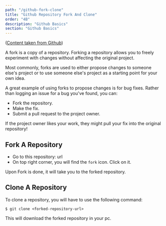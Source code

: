 ```yaml
---
path: "/github-fork-clone"
title: "Github Repository Fork And Clone"
order: "4B"
description: "Github Basics"
section: "Github Basics"
---
```


([Content taken from Github][github-fork])

A fork is a copy of a repository. Forking a repository allows you to freely experiment with changes without affecting the original project.

Most commonly, forks are used to either propose changes to someone else's project or to use someone else's project as a starting point for your own idea.

A great example of using forks to propose changes is for bug fixes. Rather than logging an issue for a bug you've found, you can:

- Fork the repository.
- Make the fix.
- Submit a pull request to the project owner.

If the project owner likes your work, they might pull your fix into the original repository!

## Fork A Repository

- Go to this repository: url
- On top right corner, you will find the `fork` icon. Click on it.

Upon Fork is done, it will take you to the forked repository.

## Clone A Repository

To clone a repository, you will have to use the following command:

```shell
$ git clone <forked-repository-url>
```

This will download the forked repository in your pc.

[github-fork]: https://docs.github.com/en/enterprise/2.13/user/articles/fork-a-repo
